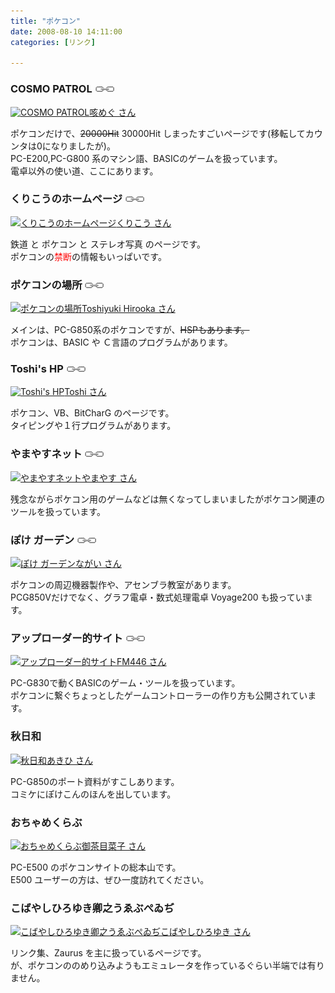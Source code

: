 ```yaml
---
title: "ポケコン"
date: 2008-08-10 14:11:00
categories: [リンク]

---
```


<div class="link"><h3>
COSMO PATROL <img src="/images/sougo.gif" alt="相互リンク" />
</h3>
<div>
<a href="http://orange.kakiko.com/cosmopatrol/"
><img class="banner" src="/link/cospat.gif" alt="COSMO PATROL" width="171" height="52"
/><span title="管理人">咳めぐ さん</span
></a>
</div>
  
  <p>
    ポケコンだけで、<del>20000Hit</del> 30000Hit しまったすごいページです(移転してカウンタは0になりましたが)。<br /> PC-E200,PC-G800 系のマシン語、BASICのゲームを扱っています。<br /> 電卓以外の使い道、ここにあります。
  </p>
</div>

<div class="link"><h3>
くりこうのホームページ <img src="/images/sougo.gif" alt="相互リンク" />
</h3>
<div>
<a href="http://www1.plala.or.jp/kurikou/"
><img class="banner" src="http://www1.plala.or.jp/kurikou/bn.gif" alt="くりこうのホームページ" width="200" height="40"
/><span title="管理人">くりこう さん</span
></a>
</div>
  
  <p>
    鉄道 と ポケコン と ステレオ写真 のページです。<br /> ポケコンの<span style="color: red">禁断</span>の情報もいっぱいです。
  </p>
</div>

<div class="link"><h3>
ポケコンの場所 <img src="/images/sougo.gif" alt="相互リンク" />
</h3>
<div>
<a href="http://www.nextftp.com/toshi_home/"
><img class="banner" src="/link/pokebasho.gif" alt="ポケコンの場所" width="201" height="42"
/><span title="管理人">Toshiyuki Hirooka さん</span
></a>
</div>
  
  <p>
    メインは、PC-G850系のポケコンですが、<del>HSPもあります。</del><br /> ポケコンは、BASIC や Ｃ言語のプログラムがあります。
  </p>
</div>

<div class="link"><h3>
Toshi's HP <img src="/images/sougo.gif" alt="相互リンク" />
</h3>
<div>
<a href="http://www.r66.7-dj.com/~toshi1/"
><img class="banner" src="/link/toshi.jpg" alt="Toshi's HP" width="200" height="60"
/><span title="管理人">Toshi さん</span
></a>
</div>
  
  <p>
    ポケコン、VB、BitCharG のページです。<br /> タイピングや１行プログラムがあります。
  </p>
</div>

<div class="link"><h3>
やまやすネット <img src="/images/sougo.gif" alt="相互リンク" />
</h3>
<div>
<a href="http://yamayasu.org/"
><img class="banner" src="/link/yamayasunet.png" alt="やまやすネット" width="150" height="50"
/><span title="管理人">やまやす さん</span
></a>
</div>
  
  <p>
    残念ながらポケコン用のゲームなどは無くなってしまいましたがポケコン関連のツールを扱っています。 <!-- 	PC-G800、G850でのBASICのゲーム・ツールを扱っています。[br /]ゲーム沢山「やまやすコレクション」はおすすめです。 -->
  </p>
</div>

<div class="link"><h3>
ぽけ ガーデン <img src="/images/sougo.gif" alt="相互リンク" />
</h3>
<div>
<a href="http://www.k2.dion.ne.jp/~nagai/"
><img class="banner" src="/link/nobanner_pokecom.gif" alt="ぽけ ガーデン" width="144" height="48"
/><span title="管理人">ながい さん</span
></a>
</div>
  
  <p>
    ポケコンの周辺機器製作や、アセンブラ教室があります。<br /> PCG850Vだけでなく、グラフ電卓・数式処理電卓 Voyage200 も扱っています。
  </p>
</div>

<div class="link"><h3>
アップローダー的サイト <img src="/images/sougo.gif" alt="相互リンク" />
</h3>
<div>
<a href="http://www.geocities.jp/sin_a_mouse/"
><img class="banner" src="/link/nobanner_pokecom.gif" alt="アップローダー的サイト" width="144" height="48"
/><span title="管理人">FM446 さん</span
></a>
</div>
  
  <p>
    PC-G830で動くBASICのゲーム・ツールを扱っています。<br /> ポケコンに繋ぐちょっとしたゲームコントローラーの作り方も公開されています。
  </p>
</div>

<div class="link"><h3>
秋日和
</h3>
<div>
<a href="http://ha9.seikyou.ne.jp/home/akihi/"
><img class="banner" src="/link/akihi.gif" alt="秋日和" width="144" height="48"
/><span title="管理人">あきひ さん</span
></a>
</div>
  
  <p>
    PC-G850のポート資料がすこしあります。<br /> コミケにぽけこんのほんを出しています。
  </p>
</div>

<div class="link"><h3>
おちゃめくらぶ
</h3>
<div>
<a href="http://ww5.tiki.ne.jp/~ochame/"
><img class="banner" src="http://ww5.tiki.ne.jp/~ochame/BANNER.JPG" alt="おちゃめくらぶ" width="198" height="40"
/><span title="管理人">御茶目菜子 さん</span
></a>
</div>
  
  <p>
    PC-E500 のポケコンサイトの総本山です。<br /> E500 ユーザーの方は、ぜひ一度訪れてください。
  </p>
</div>

<div class="link"><h3>
こばやしひろゆき卿之うゑぶぺゐぢ
</h3>
<div>
<a href="http://www.teu.ac.jp/ohshe/~yagshi/pocketcom/"
><img class="banner" src="/link/nobanner_pokecom.gif" alt="こばやしひろゆき卿之うゑぶぺゐぢ" width="144" height="48"
/><span title="管理人">こばやしひろゆき さん</span
></a>
</div>
  
  <p>
    リンク集、Zaurus を主に扱っているページです。<br /> が、ポケコンののめり込みようもエミュレータを作っているぐらい半端では有りません。
  </p>
</div>
